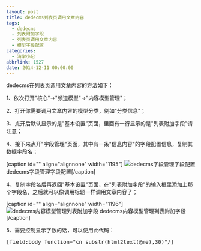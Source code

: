 ```yaml
---
layout: post
title: dedecms列表页调用文章内容
tags:
  - dedecms
  - 列表附加字段
  - 列表页调用文章内容
  - 模型字段配置
categories:
  - 清学小记
abbrlink: 1527
date: 2014-12-11 00:00:00
---
```


<!-- build time:Sat Jun 23 2018 12:05:15 GMT+0800 (中国标准时间) -->

dedecms在列表页调用文章内容的方法如下：

1、依次打开"核心"→"频道模型"→"内容模型管理"；

2、打开你需要调用文章内容的模型分类，例如"分类信息"；

3、点开后默认显示的是"基本设置"页面，里面有一行显示的是"列表附加字段"请注意；

4、接下来点开"字段管理"页面，其中有一条"信息内容"的字段配置信息，复制其数据字段名；

[caption id="" align="alignnone" width="1195"] ![dedecms字段管理字段配置](http://ww1.sinaimg.cn/large/4eed32f2jw1en5tpfvskyj20x70ipgq7.jpg) dedecms字段管理字段配置[/caption]

4、复制字段名后再返回"基本设置"页面，在"列表附加字段"的输入框里添加上那个字段名，之后就可以像调用标题一样调用文章内容了；

[caption id="" align="alignnone" width="1196"] ![dedecms内容模型管理列表附加字段](http://ww3.sinaimg.cn/large/4eed32f2jw1en5tpetmmlj20x80ipae6.jpg) dedecms内容模型管理列表附加字段[/caption]

5、需要控制显示字数的话，可以使用此代码：
<pre>[field:body function="cn_substr(html2text(@me),30)"/]</pre><!-- rebuild by neat -->
